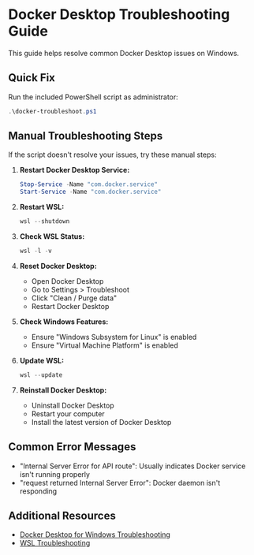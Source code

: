 # Docker Desktop Troubleshooting Guide

This guide helps resolve common Docker Desktop issues on Windows.

## Quick Fix

Run the included PowerShell script as administrator:

```powershell
.\docker-troubleshoot.ps1
```

## Manual Troubleshooting Steps

If the script doesn't resolve your issues, try these manual steps:

1. **Restart Docker Desktop Service:**
   ```powershell
   Stop-Service -Name "com.docker.service"
   Start-Service -Name "com.docker.service"
   ```

2. **Restart WSL:**
   ```powershell
   wsl --shutdown
   ```

3. **Check WSL Status:**
   ```powershell
   wsl -l -v
   ```

4. **Reset Docker Desktop:**
   - Open Docker Desktop
   - Go to Settings > Troubleshoot
   - Click "Clean / Purge data"
   - Restart Docker Desktop

5. **Check Windows Features:**
   - Ensure "Windows Subsystem for Linux" is enabled
   - Ensure "Virtual Machine Platform" is enabled

6. **Update WSL:**
   ```powershell
   wsl --update
   ```

7. **Reinstall Docker Desktop:**
   - Uninstall Docker Desktop
   - Restart your computer
   - Install the latest version of Docker Desktop

## Common Error Messages

- "Internal Server Error for API route": Usually indicates Docker service isn't running properly
- "request returned Internal Server Error": Docker daemon isn't responding

## Additional Resources

- [Docker Desktop for Windows Troubleshooting](https://docs.docker.com/desktop/troubleshoot/overview/)
- [WSL Troubleshooting](https://learn.microsoft.com/en-us/windows/wsl/troubleshooting)
